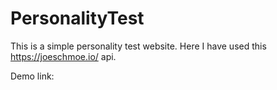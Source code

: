 # PersonalityTest

This is a simple personality test website.
Here I have used this https://joeschmoe.io/ api.

Demo link: 
